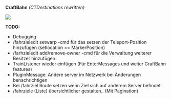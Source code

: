 **CraftBahn** _(CTDestinations rewritten)_

![](https://media.tenor.com/images/b31da936191fcccadb8fc6e0fc777070/tenor.gif)

**TODO:**
- Debugging
- /fahrzieledit setwarp -cmd für das setzen der Teleport-Position hinzufügen (setlocation == MarkerPosition)
- /farhzieledit add/remove-owner -cmd für die Verwaltung weiterer Besitzer hinzufügen.
- TrainListener wieder einfügen (Für EnterMessages und weiter CraftBahn features)
- PluginMessage: Andere server im Netzwerk bei Änderungen benachrichtigen
- Bei /fahrziel Route setzen wenn Ziel sich auf anderem Server befindet
- /fahrziele (Liste) übersichtlicher gestalten.. (Mit Pagination)
